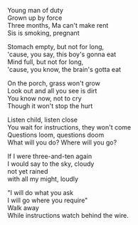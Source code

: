 Young man of duty\
Grown up by force\
Three months, Ma can't make rent\
Sis is smoking, pregnant

Stomach empty, but not for long,\
'cause, you say, this boy's gonna eat\
Mind full, but not for long,\
'cause, you know, the brain's gotta eat

On the porch, grass won't grow\
Look out and all you see is dirt\
You know now, not to cry\
Though it won't stop the hurt

Listen child, listen close\
You wait for instructions, they won't come\
Questions loom, questions doom\
What will you do? Where will you go?

If I were three-and-ten again\
I would say to the sky, cloudy\
not yet rained\
with all my might, loudly

"I will do what you ask\
I will go where you require"\
Walk away\
While instructions watch behind the wire.